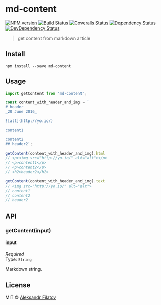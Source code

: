 # md-content

[![NPM version][npm-image]][npm-url]
[![Build Status][travis-image]][travis-url]
[![Coveralls Status][coveralls-image]][coveralls-url]
[![Dependency Status][depstat-image]][depstat-url]
[![DevDependency Status][depstat-dev-image]][depstat-dev-url]

> get content from markdown article

## Install

    npm install --save md-content

## Usage

```js
import getContent from 'md-content';

const content_with_header_and_img = `
# header
_20 June 2016_

![alt](http://yo.io/)

content1

content2
## header2`;

getContent(content_with_header_and_img).html
// <p><img src="http://yo.io/" alt="alt"></p>
// <p>content1</p>
// <p>content2</p>
// <h2>header2</h2>

getContent(content_with_header_and_img).text
// <img src="http://yo.io/" alt="alt">
// content1
// content2
// header2
```

## API

### getContent(input)

#### input

*Required*  
Type: `String`

Markdown string.

## License

MIT © [Aleksandr Filatov](https://alfilatov.com)

[npm-url]: https://npmjs.org/package/md-content
[npm-image]: https://img.shields.io/npm/v/md-content.svg?style=flat-square

[travis-url]: https://travis-ci.org/greybax/md-content
[travis-image]: https://img.shields.io/travis/greybax/md-content.svg?style=flat-square

[coveralls-url]: https://coveralls.io/r/greybax/md-content
[coveralls-image]: https://img.shields.io/coveralls/greybax/md-content.svg?style=flat-square

[depstat-url]: https://david-dm.org/greybax/md-content
[depstat-image]: https://david-dm.org/greybax/md-content.svg?style=flat-square

[depstat-dev-url]: https://david-dm.org/greybax/md-content
[depstat-dev-image]: https://david-dm.org/greybax/md-content/dev-status.svg?style=flat-square
